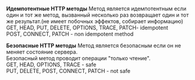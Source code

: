 **Идемпотентные HTTP методы**
Метод является идемпотентным если один и тот же метод, вызванный несколько раз возвращает один и тот же результат.(не имеет побочных эффектов, собирает информацию)  
GET, HEAD, PUT, DELETE, OPTIONS, TRACE, PATCH- idempotent  
POST, CONNECT, PATCH - non idempotent method  

**Безопасные HTTP методы**
Метод является безопасным если он не меняет состояние сервера.  
Безопасный метод проводит операции "только чтение".  
GET, HEAD, OPTIONS, TRACE - safe  
PUT, DELETE, POST, CONNECT, PATCH - not safe  
